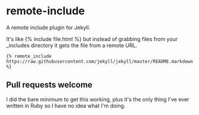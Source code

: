 remote-include
==============

A remote include plugin for Jekyll.

It's like {% include file.html %} but instead of grabbing files from your _includes directory it gets the file from a remote URL.

```
{% remote_include https://raw.githubusercontent.com/jekyll/jekyll/master/README.markdown %}
```

## Pull requests welcome

I did the bare minimum to get this working, plus it's the only thing I've ever written in Ruby so I have no idea what I'm doing.